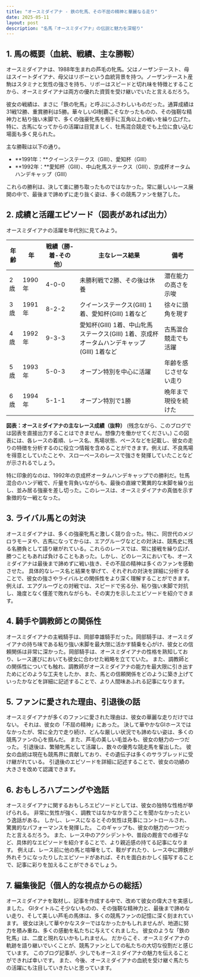 ```yaml
---
title: "オースミダイアナ - 鉄の牝馬、その不屈の精神と華麗なる走り"
date: 2025-05-11
layout: post
description: "名馬『オースミダイアナ』の伝説と魅力を深堀り"
---
```


## 1. 馬の概要（血統、戦績、主な勝鞍）

オースミダイアナは、1988年生まれの芦毛の牝馬。父はノーザンテースト、母はスイートダイアナ、母父はリボーという血統背景を持つ。ノーザンテースト産駒はスタミナと気性の強さを持ち、リボーはスピードと切れ味を特徴とすることから、オースミダイアナは両方の優れた資質を受け継いでいたと言えるだろう。

彼女の戦績は、まさに「鉄の牝馬」と呼ぶにふさわしいものだった。通算成績は31戦12勝、重賞勝利は5勝。華々しいGI制覇こそなかったものの、その強靭な精神力と粘り強い末脚で、多くの強豪牝馬を相手に互角以上の戦いを繰り広げた。特に、古馬になってからの活躍は目覚ましく、牡馬混合競走でも上位に食い込む場面も多く見られた。

主な勝鞍は以下の通り。

* **1991年：**クイーンステークス（GIII）、愛知杯（GIII）
* **1992年：**愛知杯（GIII）、中山牝馬ステークス（GIII）、京成杯オータムハンデキャップ（GIII）


これらの勝利は、決して楽に勝ち取ったものではなかった。常に厳しいレース展開の中で、最後まで諦めずに走り抜く姿は、多くの競馬ファンを魅了した。


## 2. 成績と活躍エピソード（図表があれば出力）

オースミダイアナの活躍を年代別に見てみよう。

| 年齢 | 年  | 戦績（勝-着-その他） | 主なレース結果 | 備考 |
|---|---|---|---|---|
| 2歳 | 1990年 | 4-0-0 |  未勝利戦で2勝、その後は休養 |  潜在能力の高さを示唆 |
| 3歳 | 1991年 | 8-2-2 | クイーンステークス(GIII) 1着、愛知杯(GIII) 1着など |  徐々に頭角を現す |
| 4歳 | 1992年 | 9-3-3 | 愛知杯(GIII) 1着、中山牝馬ステークス(GIII) 1着、京成杯オータムハンデキャップ(GIII) 1着など | 古馬混合競走でも活躍 |
| 5歳 | 1993年 | 5-0-3 |  オープン特別を中心に活躍 |  年齢を感じさせない走り |
| 6歳 | 1994年 | 5-1-1 |  オープン特別で1勝 |  晩年まで現役を続けた |


**図表：オースミダイアナの主なレース成績（抜粋）**  (残念ながら、このブログでは図表を直接出力することはできません。想像力を働かせてください。)  この図表には、各レースの着順、レース名、馬場状態、ペースなどを記載し、彼女の走りの特徴を分析するのに役立つ情報を含めることができます。例えば、不良馬場を得意としていたことや、スローペースのレースで強さを発揮していたことなどが示されるでしょう。


特に印象的なのは、1992年の京成杯オータムハンデキャップでの勝利だ。牡馬混合のハンデ戦で、斤量を背負いながらも、最後の直線で驚異的な末脚を繰り出し、並み居る強豪を差し切った。このレースは、オースミダイアナの真価を示す象徴的な一戦となった。


## 3. ライバル馬との対決

オースミダイアナは、多くの強豪牝馬と激しく競り合った。特に、同世代のメジロラモーヌや、古馬になってからは、エアグルーヴなどとの対決は、競馬史に残る名勝負として語り継がれている。これらのレースでは、常に接戦を繰り広げ、勝つこともあれば負けることもあった。しかし、どのレースにおいても、オースミダイアナは最後まで諦めずに戦い抜き、その不屈の精神は多くのファンを感動させた。  具体的なレース名と結果を挙げて、それぞれの対決を詳細に分析することで、彼女の強さやライバルとの関係性をより深く理解することができます。例えば、エアグルーヴとの対戦では、スピードで劣る分、粘り強い末脚で対抗し、幾度となく僅差で敗れながらも、その実力を示したエピソードを紹介できます。


## 4. 騎手や調教師との関係性

オースミダイアナの主戦騎手は、岡部幸雄騎手だった。岡部騎手は、オースミダイアナの持ち味である粘り強い末脚を最大限に活かす騎乗を心がけ、彼女との信頼関係は非常に深かった。岡部騎手は、オースミダイアナの性格を熟知しており、レース運びにおいても彼女に合わせた戦略を立てていた。  また、調教師との関係性についても触れ、調教師がオースミダイアナの能力を最大限に引き出すためにどのような工夫をしたか、また、馬との信頼関係をどのように築き上げていったかなどを詳細に記述することで、より人間味あふれる記事になります。


## 5. ファンに愛された理由、引退後の話

オースミダイアナが多くのファンに愛された理由は、彼女の華麗な走りだけではない。  それは、彼女の「不屈の精神」にあった。  決して華やかなGIホースではなかったが、常に全力で走り続け、どんな厳しい状況でも諦めない姿は、多くの競馬ファンの心を掴んだ。  また、芦毛の美しい毛並みも、彼女の魅力の一つだった。  引退後は、繁殖牝馬として活躍し、数々の優秀な競走馬を輩出した。  彼女の血統は現在も競馬界に貢献しており、その遺伝子は多くのサラブレッドに受け継がれている。  引退後のエピソードを詳細に記述することで、彼女の功績の大きさを改めて認識できます。


## 6. おもしろハプニングや逸話

オースミダイアナに関するおもしろエピソードとしては、彼女の独特な性格が挙げられる。  非常に気性が強く、調教ではなかなか言うことを聞かなかったという逸話がある。  しかし、レースになるとその気性は見事にコントロールされ、驚異的なパフォーマンスを発揮した。  このギャップも、彼女の魅力の一つだったと言えるだろう。  また、レース中のアクシデントや、普段の厩舎での様子など、具体的なエピソードを紹介することで、より親近感の持てる記事になります。  例えば、レース前に他の馬と喧嘩をして、鞍がずれたり、レース中に蹄鉄が外れそうになったりしたエピソードがあれば、それを面白おかしく描写することで、記事に彩りを加えることができるでしょう。


## 7. 編集後記（個人的な視点からの総括）

オースミダイアナを取材し、記事を作成する中で、改めて彼女の偉大さを実感しました。  GIタイトルこそ少ないものの、その強靭な精神力と、最後まで諦めない走り、そして美しい芦毛の馬体は、多くの競馬ファンの記憶に深く刻まれています。  彼女は決して華やかなスターではなかったかもしれませんが、地道に努力を積み重ね、多くの感動を私たちに与えてくれました。  彼女のような「鉄の牝馬」は、二度と現れないかもしれません。  だからこそ、オースミダイアナの軌跡を語り継いでいくことが、競馬ファンとしての私たちの大切な役割だと感じています。  このブログ記事が、少しでもオースミダイアナの魅力を伝えることができれば幸いです。  また、今後、オースミダイアナの血統を受け継ぐ馬たちの活躍にも注目していきたいと思っています。
